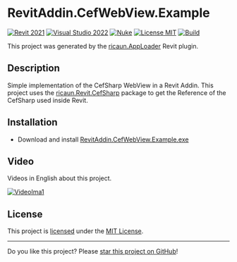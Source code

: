 # RevitAddin.CefWebView.Example

[![Revit 2021](https://img.shields.io/badge/Revit-2021+-blue.svg)](../..)
[![Visual Studio 2022](https://img.shields.io/badge/Visual%20Studio-2022-blue)](../..)
[![Nuke](https://img.shields.io/badge/Nuke-Build-blue)](https://nuke.build/)
[![License MIT](https://img.shields.io/badge/License-MIT-blue.svg)](LICENSE)
[![Build](../../actions/workflows/Build.yml/badge.svg)](../../actions)

This project was generated by the [ricaun.AppLoader](https://ricaun.com/AppLoader/) Revit plugin.

## Description

Simple implementation of the CefSharp WebView in a Revit Addin. This project uses the [ricaun.Revit.CefSharp](https://github.com/ricaun-io/ricaun.Revit.CefSharp) package to get the Reference of the CefSharp used inside Revit.

## Installation

* Download and install [RevitAddin.CefWebView.Example.exe](../../releases/latest/download/RevitAddin.CefWebView.Example.zip)

## Video

Videos in English about this project.

[![VideoIma1]][Video1]

## License

This project is [licensed](LICENSE) under the [MIT License](https://en.wikipedia.org/wiki/MIT_License).

---

Do you like this project? Please [star this project on GitHub](../../stargazers)!

[Video1]: https://youtu.be/H_gPAHY2TNk
[VideoIma1]: https://img.youtube.com/vi/H_gPAHY2TNk/mqdefault.jpg
